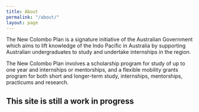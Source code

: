 ```yaml
---
title: About
permalink: "/about/"
layout: page
---
```


The New Colombo Plan is a signature initiative of the Australian Government which aims to lift knowledge of the Indo Pacific in Australia by supporting Australian undergraduates to study and undertake internships in the region.

The New Colombo Plan involves a scholarship program for study of up to one year and internships or mentorships, and a flexible mobility grants program for both short and longer-term study, internships, mentorships, practicums and research.

## This site is still a work in progress



